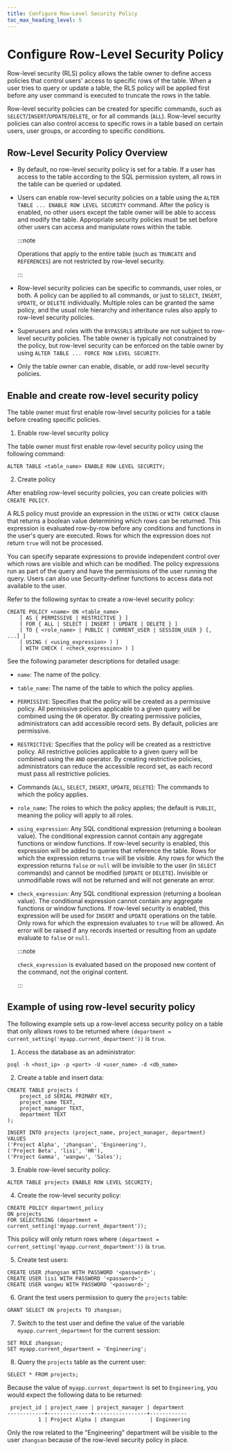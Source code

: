 ```yaml
---
title: Configure Row-Level Security Policy
toc_max_heading_level: 5
---
```


# Configure Row-Level Security Policy

Row-level security (RLS) policy allows the table owner to define access policies that control users' access to specific rows of the table. When a user tries to query or update a table, the RLS policy will be applied first before any user command is executed to truncate the rows in the table.

Row-level security policies can be created for specific commands, such as `SELECT`/`INSERT`/`UPDATE`/`DELETE`, or for all commands (`ALL`). Row-level security policies can also control access to specific rows in a table based on certain users, user groups, or according to specific conditions.

## Row-Level Security Policy Overview

- By default, no row-level security policy is set for a table. If a user has access to the table according to the SQL permission system, all rows in the table can be queried or updated.

- Users can enable row-level security policies on a table using the `ALTER TABLE ... ENABLE ROW LEVEL SECURITY` command. After the policy is enabled, no other users except the table owner will be able to access and modify the table. Appropriate security policies must be set before other users can access and manipulate rows within the table.

    :::note

    Operations that apply to the entire table (such as `TRUNCATE` and `REFERENCES`) are not restricted by row-level security.

    :::

- Row-level security policies can be specific to commands, user roles, or both. A policy can be applied to all commands, or just to `SELECT`, `INSERT`, `UPDATE`, or `DELETE` individually. Multiple roles can be granted the same policy, and the usual role hierarchy and inheritance rules also apply to row-level security policies.

- Superusers and roles with the `BYPASSRLS` attribute are not subject to row-level security policies. The table owner is typically not constrained by the policy, but row-level security can be enforced on the table owner by using `ALTER TABLE ... FORCE ROW LEVEL SECURITY`.

- Only the table owner can enable, disable, or add row-level security policies.

## Enable and create row-level security policy

The table owner must first enable row-level security policies for a table before creating specific policies.

1. Enable row-level security policy

The table owner must first enable row-level security policy using the following command:

```
ALTER TABLE <table_name> ENABLE ROW LEVEL SECURITY;
```

2. Create policy

After enabling row-level security policies, you can create policies with `CREATE POLICY`.

A RLS policy must provide an expression in the `USING` or `WITH CHECK` clause that returns a boolean value determining which rows can be returned. This expression is evaluated row-by-row before any conditions and functions in the user's query are executed. Rows for which the expression does not return `true` will not be processed.

You can specify separate expressions to provide independent control over which rows are visible and which can be modified. The policy expressions run as part of the query and have the permissions of the user running the query. Users can also use Security-definer functions to access data not available to the user.

Refer to the following syntax to create a row-level security policy:

```
CREATE POLICY <name> ON <table_name>
    [ AS { PERMISSIVE | RESTRICTIVE } ]
    [ FOR { ALL | SELECT | INSERT | UPDATE | DELETE } ]
    [ TO { <role_name> | PUBLIC | CURRENT_USER | SESSION_USER } [, ...] ]
    [ USING ( <using_expression> ) ]
    [ WITH CHECK ( <check_expression> ) ]
```

See the following parameter descriptions for detailed usage:

- `name`: The name of the policy.

- `table_name`: The name of the table to which the policy applies.

- `PERMISSIVE`: Specifies that the policy will be created as a permissive policy. All permissive policies applicable to a given query will be combined using the `OR` operator. By creating permissive policies, administrators can add accessible record sets. By default, policies are permissive.

- `RESTRICTIVE`: Specifies that the policy will be created as a restrictive policy. All restrictive policies applicable to a given query will be combined using the `AND` operator. By creating restrictive policies, administrators can reduce the accessible record set, as each record must pass all restrictive policies.

- Commands (`ALL`, `SELECT`, `INSERT`, `UPDATE`, `DELETE`): The commands to which the policy applies.

- `role_name`: The roles to which the policy applies; the default is `PUBLIC`, meaning the policy will apply to all roles.

- `using_expression`: Any SQL conditional expression (returning a boolean value). The conditional expression cannot contain any aggregate functions or window functions. If row-level security is enabled, this expression will be added to queries that reference the table. Rows for which the expression returns `true` will be visible. Any rows for which the expression returns `false` or `null` will be invisible to the user (in `SELECT` commands) and cannot be modified (`UPDATE` or `DELETE`). Invisible or unmodifiable rows will not be returned and will not generate an error.

- `check_expression`: Any SQL conditional expression (returning a boolean value). The conditional expression cannot contain any aggregate functions or window functions. If row-level security is enabled, this expression will be used for `INSERT` and `UPDATE` operations on the table. Only rows for which the expression evaluates to `true` will be allowed. An error will be raised if any records inserted or resulting from an update evaluate to `false` or `null`.

    :::note

    `check_expression` is evaluated based on the proposed new content of the command, not the original content.

    :::

## Example of using row-level security policy

The following example sets up a row-level access security policy on a table that only allows rows to be returned where `(department = current_setting('myapp.current_department'))` is `true`.

1. Access the database as an administrator:

```
psql -h <host_ip> -p <port> -U <user_name> -d <db_name>
```

2. Create a table and insert data:

```
CREATE TABLE projects (
    project_id SERIAL PRIMARY KEY,
    project_name TEXT,
    project_manager TEXT,
    department TEXT
);

INSERT INTO projects (project_name, project_manager, department) VALUES
('Project Alpha', 'zhangsan', 'Engineering'),
('Project Beta', 'lisi', 'HR'),
('Project Gamma', 'wangwu', 'Sales');
```

3. Enable row-level security policy:

```
ALTER TABLE projects ENABLE ROW LEVEL SECURITY;
```

4.  Create the row-level security policy:

```
CREATE POLICY department_policy
ON projects
FOR SELECTUSING (department = current_setting('myapp.current_department'));
```

This policy will only return rows where `(department = current_setting('myapp.current_department'))` is `true`.

5. Create test users:

```
CREATE USER zhangsan WITH PASSWORD '<password>';
CREATE USER lisi WITH PASSWORD '<password>';
CREATE USER wangwu WITH PASSWORD '<password>';
```

6. Grant the test users permission to query the `projects` table:

```
GRANT SELECT ON projects TO zhangsan;
```

7. Switch to the test user and define the value of the variable `myapp.current_department` for the current session:

```
SET ROLE zhangsan;
SET myapp.current_department = 'Engineering';
```

8. Query the `projects` table as the current user:

```
SELECT * FROM projects;
```

Because the value of `myapp.current_department` is set to `Engineering`, you would expect the following data to be returned:

```
 project_id | project_name | project_manager | department
------------+--------------+-----------------+------------
          1 | Project Alpha | zhangsan        | Engineering
```

Only the row related to the "Engineering" department will be visible to the user `zhangsan` because of the row-level security policy in place.